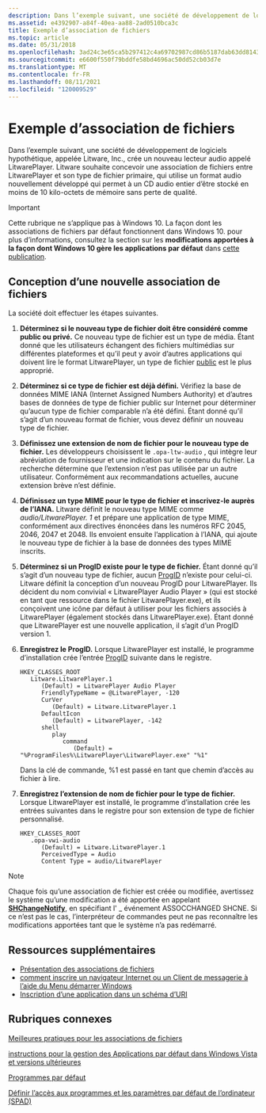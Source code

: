 ```yaml
---
description: Dans l’exemple suivant, une société de développement de logiciels hypothétique appelée Litware, Inc.
ms.assetid: e4392907-a84f-40ea-aa88-2ad0510bca3c
title: Exemple d’association de fichiers
ms.topic: article
ms.date: 05/31/2018
ms.openlocfilehash: 3ad24c3e65ca5b297412c4a69702987cd86b5187dab63dd81435d50e7d06721d
ms.sourcegitcommit: e6600f550f79bddfe58bd4696ac50dd52cb03d7e
ms.translationtype: MT
ms.contentlocale: fr-FR
ms.lasthandoff: 08/11/2021
ms.locfileid: "120009529"
---
```

# <a name="file-association-example"></a>Exemple d’association de fichiers

Dans l’exemple suivant, une société de développement de logiciels hypothétique, appelée Litware, Inc., crée un nouveau lecteur audio appelé LitwarePlayer. Litware souhaite concevoir une association de fichiers entre LitwarePlayer et son type de fichier primaire, qui utilise un format audio nouvellement développé qui permet à un CD audio entier d’être stocké en moins de 10 kilo-octets de mémoire sans perte de qualité.

> [!IMPORTANT]
> Cette rubrique ne s’applique pas à Windows 10. La façon dont les associations de fichiers par défaut fonctionnent dans Windows 10. pour plus d’informations, consultez la section sur les **modifications apportées à la façon dont Windows 10 gère les applications par défaut** dans [cette publication](https://blogs.windows.com/windows-insider/2015/05/20/announcing-windows-10-insider-preview-build-10122-for-pcs/).

 

## <a name="designing-a-new-file-association"></a>Conception d’une nouvelle association de fichiers

La société doit effectuer les étapes suivantes.

1.  **Déterminez si le nouveau type de fichier doit être considéré comme public ou privé.** Ce nouveau type de fichier est un type de média. Étant donné que les utilisateurs échangent des fichiers multimédias sur différentes plateformes et qu’il peut y avoir d’autres applications qui doivent lire le format LitwarePlayer, un type de fichier [public](fa-file-types.md) est le plus approprié.
2.  **Déterminez si ce type de fichier est déjà défini.** Vérifiez la base de données MIME IANA (Internet Assigned Numbers Authority) et d’autres bases de données de type de fichier public sur Internet pour déterminer qu’aucun type de fichier comparable n’a été défini. Étant donné qu’il s’agit d’un nouveau format de fichier, vous devez définir un nouveau type de fichier.
3.  **Définissez une extension de nom de fichier pour le nouveau type de fichier.** Les développeurs choisissent le `.opa-ltw-audio` , qui intègre leur abréviation de fournisseur et une indication sur le contenu du fichier. La recherche détermine que l’extension n’est pas utilisée par un autre utilisateur. Conformément aux recommandations actuelles, aucune extension brève n’est définie.
4.  **Définissez un type MIME pour le type de fichier et inscrivez-le auprès de l’IANA.** Litware définit le nouveau type MIME comme *audio/LitwarePlayer. 1* et prépare une application de type MIME, conformément aux directives énoncées dans les numéros RFC 2045, 2046, 2047 et 2048. Ils envoient ensuite l’application à l’IANA, qui ajoute le nouveau type de fichier à la base de données des types MIME inscrits.
5.  **Déterminez si un ProgID existe pour le type de fichier.** Étant donné qu’il s’agit d’un nouveau type de fichier, aucun [ProgID](fa-progids.md) n’existe pour celui-ci. Litware définit la conception d’un nouveau ProgID pour LitwarePlayer. Ils décident du nom convivial « LitwarePlayer Audio Player » (qui est stocké en tant que ressource dans le fichier LitwarePlayer.exe), et ils conçoivent une icône par défaut à utiliser pour les fichiers associés à LitwarePlayer (également stockés dans LitwarePlayer.exe). Étant donné que LitwarePlayer est une nouvelle application, il s’agit d’un ProgID version 1.
6.  **Enregistrez le ProgID.** Lorsque LitwarePlayer est installé, le programme d’installation crée l’entrée [ProgID](fa-progids.md) suivante dans le registre.

    ```
    HKEY_CLASSES_ROOT
       Litware.LitwarePlayer.1
          (Default) = LitwarePlayer Audio Player
          FriendlyTypeName = @LitwarePlayer, -120
          CurVer
             (Default) = Litware.LitwarePlayer.1
          DefaultIcon
             (Default) = LitwarePlayer, -142
          shell
             play
                command
                   (Default) = "%ProgramFiles%\LitwarePlayer\LitwarePlayer.exe" "%1"
    ```

    Dans la clé de commande, %1 est passé en tant que chemin d’accès au fichier à lire.

7.  **Enregistrez l’extension de nom de fichier pour le type de fichier.** Lorsque LitwarePlayer est installé, le programme d’installation crée les entrées suivantes dans le registre pour son extension de type de fichier personnalisé.

    ```
    HKEY_CLASSES_ROOT
       .opa-vwi-audio
          (Default) = Litware.LitwarePlayer.1
          PerceivedType = Audio
          Content Type = audio/LitwarePlayer
    ```

> [!Note]  
> Chaque fois qu’une association de fichier est créée ou modifiée, avertissez le système qu’une modification a été apportée en appelant [**SHChangeNotify**](/windows/desktop/api/shlobj_core/nf-shlobj_core-shchangenotify), en spécifiant l' \_ événement ASSOCCHANGED SHCNE. Si ce n’est pas le cas, l’interpréteur de commandes peut ne pas reconnaître les modifications apportées tant que le système n’a pas redémarré.

 

## <a name="additional-resources"></a>Ressources supplémentaires

-   [Présentation des associations de fichiers](fa-intro.md)
-   [comment inscrire un navigateur Internet ou un Client de messagerie à l’aide du Menu démarrer Windows](start-menu-reg.md)
-   [Inscription d’une application dans un schéma d’URI](/previous-versions/windows/internet-explorer/ie-developer/platform-apis/aa767914(v=vs.85))

## <a name="related-topics"></a>Rubriques connexes

<dl> <dt>

[Meilleures pratiques pour les associations de fichiers](fa-best-practices.md)
</dt> <dt>

[instructions pour la gestion des Applications par défaut dans Windows Vista et versions ultérieures](vista-managing-defaults.md)
</dt> <dt>

[Programmes par défaut](default-programs.md)
</dt> <dt>

[Définir l’accès aux programmes et les paramètres par défaut de l’ordinateur (SPAD)](cpl-setprogramaccess.md)
</dt> </dl>

 

 
